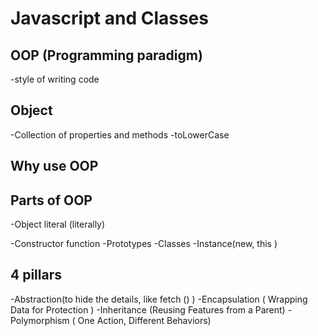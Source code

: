 # Javascript and Classes 

## OOP (Programming paradigm) 
-style of writing code 

## Object 
-Collection of properties and methods 
-toLowerCase

## Why use OOP

## Parts of OOP
-Object literal (literally)

-Constructor function 
-Prototypes
-Classes 
-Instance(new, this
)

## 4 pillars 
-Abstraction(to hide the details, like fetch () )
-Encapsulation ( Wrapping Data for Protection )
-Inheritance (Reusing Features from a Parent)
-Polymorphism ( One Action, Different Behaviors)
